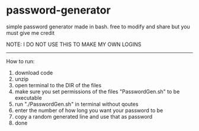 # password-generator
simple password generator made in bash. free to modify and share but you must give me credit

NOTE: I DO NOT USE THIS TO MAKE MY OWN LOGINS

---------------------------
How to run:

1. download code
2. unzip
3. open terminal to the DIR of the files
4. make sure you set permissions of the files "PasswordGen.sh" to be executable
5. run "./PasswordGen.sh" in terminal without qoutes
6. enter the number of how long you want your password to be
6. copy a random generated line and use that as password  
7. done
